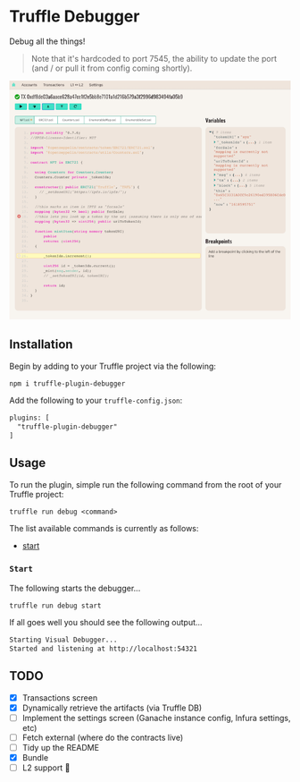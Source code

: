 # Truffle Debugger

Debug all the things!

> Note that it's hardcoded to port 7545, the ability to update the port (and / or pull it from config coming shortly).

![screenshot](assets/screenshot.png)

## Installation

Begin by adding to your Truffle project via the following:

```
npm i truffle-plugin-debugger
```

Add the following to your `truffle-config.json`:

```
plugins: [
  "truffle-plugin-debugger"
]
```

## Usage

To run the plugin, simple run the following command from the root of your Truffle project:

```
truffle run debug <command>
```

The list available commands is currently as follows:

- [start](#start)

<a name="start"></a>
### `Start`

The following starts the debugger...

```
truffle run debug start
```

If all goes well you should see the following output...

```
Starting Visual Debugger...
Started and listening at http://localhost:54321
```

## TODO

- [x] Transactions screen
- [x] Dynamically retrieve the artifacts (via Truffle DB)
- [ ] Implement the settings screen (Ganache instance config, Infura settings, etc)
- [ ] Fetch external (where do the contracts live)
- [ ] Tidy up the README
- [x] Bundle
- [ ] L2 support 🎉